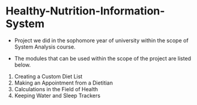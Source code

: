 # Healthy-Nutrition-Information-System

- Project we did in the sophomore year of university within the scope of System Analysis course.

- The modules that can be used within the scope of the project are listed below.
1.  Creating a Custom Diet List
2.  Making an Appointment from a Dietitian
3.  Calculations in the Field of Health
4.  Keeping Water and Sleep Trackers
